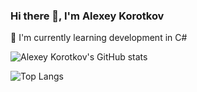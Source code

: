 ### Hi there 👋, I'm Alexey Korotkov
🌱 I'm currently learning development in C#

![Alexey Korotkov's GitHub stats](https://github-readme-stats.vercel.app/api?username=web-punch&show_icons=true&theme=transparent)

![Top Langs](https://github-readme-stats.vercel.app/api/top-langs/?username=web-punch&layout=compact&theme=transparent&hide=php)
<!--
**web-punch/web-punch** is a ✨ _special_ ✨ repository because its `README.md` (this file) appears on your GitHub profile.

Here are some ideas to get you started:

- 🔭 I’m currently working on ...
- 🌱 I’m currently learning ...
- 👯 I’m looking to collaborate on ...
- 🤔 I’m looking for help with ...
- 💬 Ask me about ...
- 📫 How to reach me: ...
- 😄 Pronouns: ...
- ⚡ Fun fact: ...
-->

